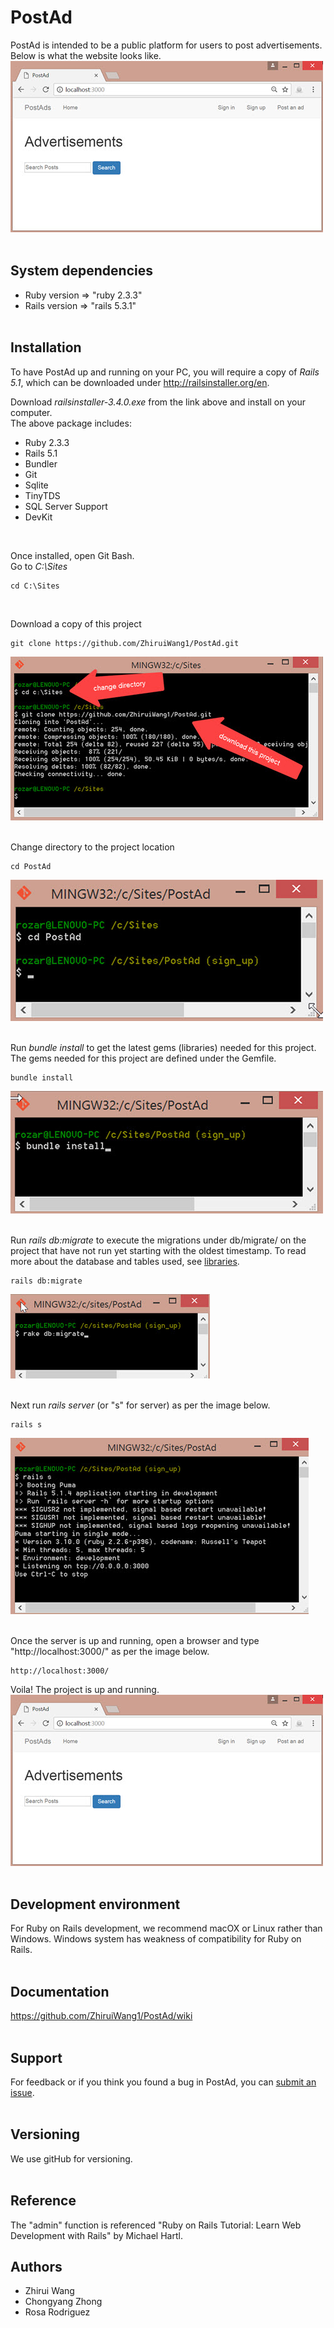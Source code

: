 # PostAd
PostAd is intended to be a public platform for users to post advertisements. <br />
Below is what the website looks like. <br />
<img src="https://github.com/rozar17/proj2/blob/master/img/1.%20index.jpg"/> <br /><br />



## System dependencies
* Ruby version 		=>		"ruby 2.3.3"
* Rails version 	=>		"rails 5.3.1" <br /><br />



## Installation
To have PostAd up and running on your PC, you will require a copy of _Rails 5.1_, which can be downloaded under http://railsinstaller.org/en. <br />

Download _railsinstaller-3.4.0.exe_ from the link above and install on your computer. <br />
The above package includes:
*	Ruby 2.3.3
*	Rails 5.1
*	Bundler
*	Git
*	Sqlite
*	TinyTDS
*	SQL Server Support
*	DevKit
<br />


Once installed, open Git Bash. <br />
Go to _C:\Sites_
```
cd C:\Sites
```
<br />



Download a copy of this project
```
git clone https://github.com/ZhiruiWang1/PostAd.git
```
<img src="https://github.com/rozar17/proj2/blob/master/img/2.%20gitBash_download.jpg"/> <br /><br />



Change directory to the project location
```
cd PostAd
```
<img src="https://github.com/rozar17/proj2/blob/master/img/3.%20gitBash.jpg"/> <br /><br />



Run _bundle install_ to get the latest gems (libraries) needed for this project. <br />
The gems needed for this project are defined under the Gemfile.
```
bundle install
```
<img src="https://github.com/rozar17/proj2/blob/master/img/4.%20bundle%20install.jpg"/> <br /><br />



Run _rails db:migrate_ to execute the migrations under db/migrate/ on the project that have not run yet starting with the oldest timestamp. To read more about the database and tables used, see [libraries](https://github.com/ZhiruiWang1/PostAd/wiki/Libraries).



```
rails db:migrate
```
<img src="https://github.com/rozar17/proj2/blob/master/img/5.%20db%20migrate.jpg"/> <br /><br />



Next run _rails server_ (or "s" for server) as per the image below.
```
rails s
```
<img src="https://github.com/rozar17/proj2/blob/master/img/6.%20rails%20s.jpg"/> <br /><br />



Once the server is up and running, open a browser and type "http://localhost:3000/" as per the image below.
```
http://localhost:3000/
```
Voila! The project is up and running. <br />
<img src="https://github.com/rozar17/proj2/blob/master/img/1.%20index.jpg"/> <br /><br />



## Development environment
For Ruby on Rails development, we recommend macOX or Linux rather than Windows. Windows system has weakness of compatibility for Ruby on Rails. <br /><br />



## Documentation
<a href="https://github.com/ZhiruiWang1/PostAd/wiki" target="_blank">https://github.com/ZhiruiWang1/PostAd/wiki</a> <br /><br />



## Support
For feedback or if you think you found a bug in PostAd, you can [submit an issue](https://github.com/ZhiruiWang1/PostAd/issues/new).<br /><br />



## Versioning
We use gitHub for versioning. <br /><br />



## Reference
The "admin" function is referenced "Ruby on Rails Tutorial: Learn Web Development with Rails" by Michael Hartl. 



## Authors
* Zhirui Wang
* Chongyang Zhong
* Rosa Rodriguez <br />



